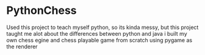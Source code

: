 # PythonChess
Used this project to teach myself python, so its kinda messy, but this project taught me alot about the differences between python and java
i built my own chess egine and chess playable game from scratch using pygame as the renderer
